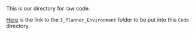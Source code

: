 This is our directory for raw code.

[Here](https://drive.google.com/drive/folders/14c_LgWjHnV3PtF9zAae1G-9ESDJKL-O-?usp=share_link) is the link to the `3_Planner_Environment` folder to be put into this `Code` directory.
